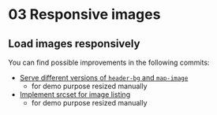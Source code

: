 # 03 Responsive images

## Load images responsively

You can find possible improvements in the following commits:

 - [Serve different versions of `header-bg` and `map-image`](https://github.com/stefanjudis/webperf-101-workshop-final/commit/833842083c27be679ce49e99cffd61935d7e8f04)
   - for demo purpose resized manually
- [Implement srcset for image listing](https://github.com/stefanjudis/webperf-101-workshop-final/commit/0a8e77a90d31a15ff949aa57095d20ead90745e7)
   - for demo purpose resized manually